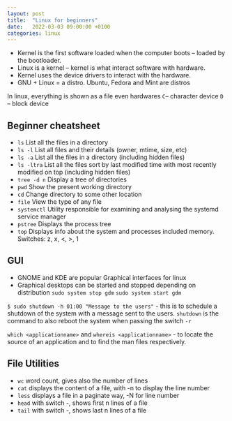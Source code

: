 ```yaml
---
layout: post
title:  "Linux for beginners"
date:   2022-03-03 09:00:00 +0100
categories: linux
---
```


* Kernel is the first software loaded when the computer boots – loaded by the bootloader. 
* Linux is a kernel – kernel is what interact software with hardware. 
* Kernel uses the device drivers to interact with the hardware. 
* GNU + Linux = a distro.  Ubuntu, Fedora and Mint are distros 

In linux, everything is shown as a file even hardwares 
`C`– character device 
`D` – block device 

## Beginner cheatsheet
* `ls`    List all the files in a directory
* `ls -l` List all files and their details (owner, mtime, size, etc)
* `ls -a` List all the files in a directory (including hidden files)
* `ls -ltra` List all the files sort by last modified time with most recently modified on top (including hidden files)
* `tree -d n` Display a tree of directories
* `pwd` 	Show the present working directory
* `cd` 	    Change directory to some other location
* `file` 	View the type of any file
* `systemctl` Utility responsible for examining and analysing the systemd service manager
* `pstree` Displays the process tree
* `top` Displays info about the system and processes included memory. Switches: z, x, <, >, 1

## GUI
* GNOME and KDE are popular Graphical interfaces for linux
* Graphical desktops can be started and stopped depending on distribution
`sudo system stop gdm`
`sudo system start gdm`

`$ sudo shutdown -h 01:00 "Message to the users"` - this is to schedule a shutdown of the system with a message sent to the users.  `shutdown` is the command to also reboot the system when passing the switch `-r`

`which <applicationname>` and `whereis <applicationname>`  - to locate the source of an application and to find the man files respectively.

## File Utilities
* `wc` word count, gives also the number of lines
* `cat` displays the content of a file, with -n to display the line number
* `less` displays a file in a paginate way, -N for line number
* `head` with switch -<n>, shows first n lines of a file
* `tail` with switch -<n>, shows last n lines of a file

  
